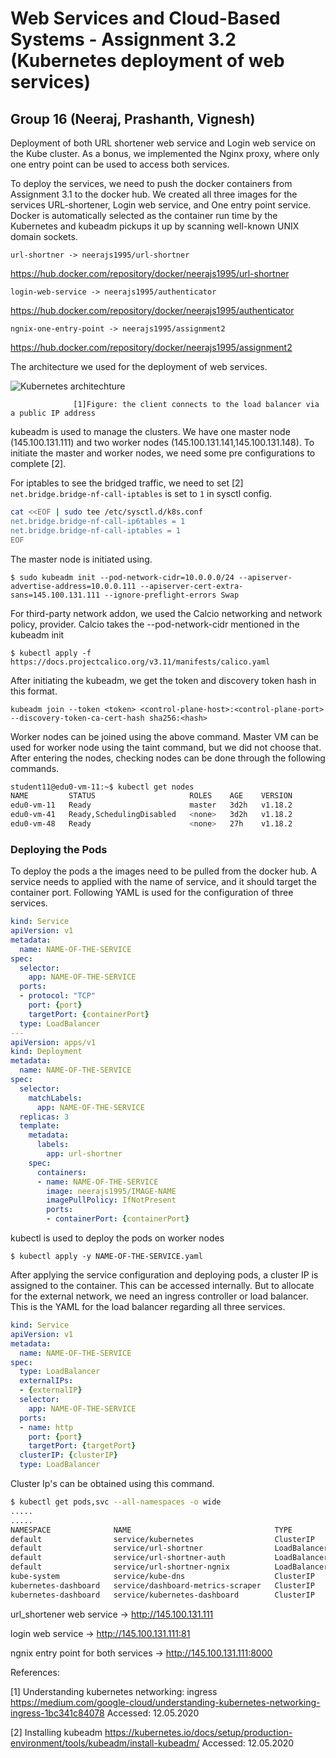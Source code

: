 # Web Services and Cloud-Based Systems - Assignment 3.2 (Kubernetes deployment of web services)
## Group 16 (Neeraj, Prashanth, Vignesh)

Deployment of both URL shortener web service and Login web service on the Kube cluster. As a bonus, we implemented the Nginx proxy, where only one entry point can be used to access both services.

To deploy the services, we need to push the docker containers from Assignment 3.1 to the docker hub. We created all three images for the
services URL-shortener, Login web service, and One entry point service. Docker is automatically selected as the container run time by the Kubernetes and kubeadm pickups it up by scanning well-known UNIX domain sockets.

`url-shortner -> neerajs1995/url-shortner`

 https://hub.docker.com/repository/docker/neerajs1995/url-shortner

`login-web-service -> neerajs1995/authenticator`

https://hub.docker.com/repository/docker/neerajs1995/authenticator

`ngnix-one-entry-point -> neerajs1995/assignment2`

https://hub.docker.com/repository/docker/neerajs1995/assignment2

The architecture we used for the deployment of web services.

![Kubernetes architechture](https://raw.githubusercontent.com/cymtrick/url-shortner-python/master/kube-deployment/photo_2020-05-12%2014.52.09.jpeg)

                  [1]Figure: the client connects to the load balancer via a public IP address
          
kubeadm is used to manage the clusters. We have one master node (145.100.131.111) and two worker nodes (145.100.131.141,145.100.131.148). To initiate the master and worker nodes, we need some pre configurations to complete [2]. 

For iptables to see the bridged traffic, we need to set [2] `net.bridge.bridge-nf-call-iptables` is set to `1` in sysctl config.

````bash
cat <<EOF | sudo tee /etc/sysctl.d/k8s.conf
net.bridge.bridge-nf-call-ip6tables = 1
net.bridge.bridge-nf-call-iptables = 1
EOF
````

The master node is initiated using.

`$ sudo kubeadm init --pod-network-cidr=10.0.0.0/24 --apiserver-advertise-address=10.0.0.111 --apiserver-cert-extra-sans=145.100.131.111 --ignore-preflight-errors Swap
`

For third-party network addon, we used the Calcio networking and network policy, provider. Calcio takes the --pod-network-cidr mentioned in the kubeadm init

`$ kubectl apply -f https://docs.projectcalico.org/v3.11/manifests/calico.yaml`

After initiating the kubeadm, we get the token and discovery token hash in this format.

`kubeadm join --token <token> <control-plane-host>:<control-plane-port> --discovery-token-ca-cert-hash sha256:<hash>`

Worker nodes can be joined using the above command. Master VM can be used for worker node using the taint command, but we did not choose that. After entering the nodes, checking nodes can be done through the following commands.

````bash
student11@edu0-vm-11:~$ kubectl get nodes
NAME         STATUS                     ROLES    AGE    VERSION
edu0-vm-11   Ready                      master   3d2h   v1.18.2
edu0-vm-41   Ready,SchedulingDisabled   <none>   3d2h   v1.18.2
edu0-vm-48   Ready                      <none>   27h    v1.18.2
````

### Deploying the Pods

To deploy the pods a the images need to be pulled from the docker hub. A service needs to applied with the name of service, and it should target the container port. Following YAML is used for the configuration of three services.

````yaml
kind: Service
apiVersion: v1
metadata:
  name: NAME-OF-THE-SERVICE
spec:
  selector:
    app: NAME-OF-THE-SERVICE
  ports:
  - protocol: "TCP"
    port: {port}
    targetPort: {containerPort}
  type: LoadBalancer
---
apiVersion: apps/v1
kind: Deployment
metadata:
  name: NAME-OF-THE-SERVICE
spec:
  selector:
    matchLabels:
      app: NAME-OF-THE-SERVICE
  replicas: 3
  template:
    metadata:
      labels:
        app: url-shortner
    spec:
      containers:
      - name: NAME-OF-THE-SERVICE
        image: neerajs1995/IMAGE-NAME
        imagePullPolicy: IfNotPresent
        ports:
        - containerPort: {containerPort}
````

kubectl is used to deploy the pods on worker nodes

`$ kubectl apply -y NAME-OF-THE-SERVICE.yaml`

After applying the service configuration and deploying pods, a cluster IP is assigned to the container. This can be accessed internally. But to allocate for the external network, we need an ingress controller or load balancer. This is the YAML for the load balancer regarding all three services.

````yaml
kind: Service
apiVersion: v1
metadata:
  name: NAME-OF-THE-SERVICE
spec:
  type: LoadBalancer
  externalIPs:
  - {externalIP}
  selector:
    app: NAME-OF-THE-SERVICE
  ports:
  - name: http
    port: {port}
    targetPort: {targetPort}
  clusterIP: {clusterIP}
  type: LoadBalancer
````

Cluster Ip's can be obtained using this command.

````bash
$ kubectl get pods,svc --all-namespaces -o wide
.....
.....
NAMESPACE              NAME                                TYPE           CLUSTER-IP       EXTERNAL-IP       PORT(S)                  AGE    SELECTOR
default                service/kubernetes                  ClusterIP      10.96.0.1        <none>            443/TCP                  3d2h   <none>
default                service/url-shortner                LoadBalancer   10.110.232.189   EXTERNAL-IP     80:30445/TCP             42h    app=url-shortner
default                service/url-shortner-auth           LoadBalancer   10.100.19.232    EXTERNAL-IP     81:31068/TCP             20h    app=url-shortner-auth
default                service/url-shortner-ngnix          LoadBalancer   10.96.154.168    EXTERNAL-IP     8000:31682/TCP           18h    app=url-shortner-ngnix
kube-system            service/kube-dns                    ClusterIP      10.96.0.10       <none>            53/UDP,53/TCP,9153/TCP   3d2h   k8s-app=kube-dns
kubernetes-dashboard   service/dashboard-metrics-scraper   ClusterIP      10.107.113.81    <none>            8000/TCP                 3d2h   k8s-app=dashboard-metrics-scraper
kubernetes-dashboard   service/kubernetes-dashboard        ClusterIP      10.111.181.210   <none>            443/TCP                  3d2h   k8s-app=kubernetes-dashboard
````


url_shortener web service -> http://145.100.131.111

login web service -> http://145.100.131.111:81

ngnix entry point for both services -> http://145.100.131.111:8000


References:

[1] Understanding kubernetes networking: ingress https://medium.com/google-cloud/understanding-kubernetes-networking-ingress-1bc341c84078 Accessed: 12.05.2020

[2] Installing kubeadm https://kubernetes.io/docs/setup/production-environment/tools/kubeadm/install-kubeadm/ Accessed: 12.05.2020
